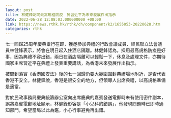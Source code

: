 ```yaml
---
layout: post
title: 林健鋒認同最高規格防疫　冀習近平為未來發展作出指示
date: 2022-06-28 12:08:03.000000000 +08:00
link: https://news.rthk.hk/rthk/ch/component/k2/1655053-20220628.htm
categories: rthk
---
```


七一回歸25周年慶典舉行在即，獲邀參加典禮的行政會議成員、經民聯立法會議員林健鋒表示，將會在明日起入住酒店隔離。林健鋒認為，採用最高規格防疫是好事，因為典禮不容出錯，兩日在酒店隔離可以輕鬆一下，休息及處理文件，亦期待國家主席習近平在典禮上發表重要講話，為香港未來發展作出指示。

被問到落實《香港國安法》後的七一回歸仍要大範圍圍封典禮場地附近，是否代表香港不安全。林健鋒說，香港是很安全的地方，但領導人出席典禮，以高規格準備是適當。

對於民政事務局慶典統籌辦公室向出席慶典的嘉賓發送電郵時未有使用密件副本，誤將嘉賓電郵地址顯示，林健鋒形容是「小兒科的錯誤」，他發現問題時已即時通知部門，希望當局以此為鑑，小心行事避免再出錯。
